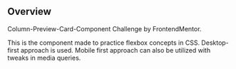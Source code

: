 ## Overview
Column-Preview-Card-Component Challenge by FrontendMentor.

This is the component made to practice flexbox concepts in CSS. Desktop-first approach is used. Mobile first approach can also be utilized with tweaks in media queries. 

